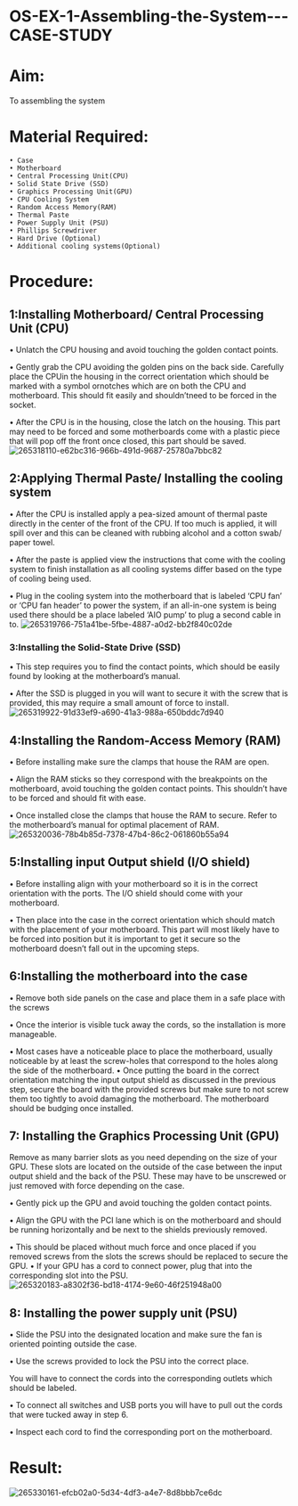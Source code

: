 # OS-EX-1-Assembling-the-System---CASE-STUDY
# Aim:
To assembling the system
# Material Required:
```
• Case
• Motherboard
• Central Processing Unit(CPU)
• Solid State Drive (SSD)
• Graphics Processing Unit(GPU)
• CPU Cooling System
• Random Access Memory(RAM)
• Thermal Paste
• Power Supply Unit (PSU)
• Phillips Screwdriver
• Hard Drive (Optional)
• Additional cooling systems(Optional)
```
# Procedure:
## 1:Installing Motherboard/ Central Processing Unit (CPU)
• Unlatch the CPU housing and avoid touching the golden contact points.

• Gently grab the CPU avoiding the golden pins on the back side. Carefully place the CPUin the housing in the correct orientation which should be marked with a symbol ornotches which are on both the CPU and motherboard. This should fit easily and shouldn’tneed to be forced in the socket.

• After the CPU is in the housing, close the latch on the housing. This part may need to be forced and some motherboards come with a plastic piece that will pop off the front once closed, this part should be saved.
![265318110-e62bc316-966b-491d-9687-25780a7bbc82](https://github.com/BaskaranV15/Assembling_the_system/assets/118703522/bab92851-de00-43d3-aded-a94ae1ade595)

## 2:Applying Thermal Paste/ Installing the cooling system
• After the CPU is installed apply a pea-sized amount of thermal paste directly in the center of the front of the CPU. If too much is applied, it will spill over and this can be cleaned with rubbing alcohol and a cotton swab/ paper towel.
 
• After the paste is applied view the instructions that come with the cooling system to finish installation as all cooling systems differ based on the type of cooling being used.

• Plug in the cooling system into the motherboard that is labeled ‘CPU fan’ or ‘CPU fan header’ to power the system, if an all-in-one system is being used there should be a place labeled ‘AIO pump’ to plug a  second cable in to.
![265319766-751a41be-5fbe-4887-a0d2-bb2f840c02de](https://github.com/BaskaranV15/Assembling_the_system/assets/118703522/ccfcb1ee-84dc-4e97-98a4-a2d363d2007f)


### 3:Installing the Solid-State Drive (SSD)
• This step requires you to find the contact points, which should be easily found by looking at the motherboard’s manual.

• After the SSD is plugged in you will want to secure it with the screw that is provided, this may require a small amount of force to install. 
![265319922-91d33ef9-a690-41a3-988a-650bddc7d940](https://github.com/BaskaranV15/Assembling_the_system/assets/118703522/7df6673a-8029-46a6-bbd7-3f1370ebc5d4)


##  4:Installing the Random-Access Memory (RAM)
• Before installing make sure the clamps that house the RAM are open.

• Align the RAM sticks so they correspond with the breakpoints on the motherboard, avoid touching the golden contact points. This shouldn’t have to be forced and should fit with ease.

• Once installed close the clamps that house the RAM to secure. Refer to the motherboard’s manual for optimal placement of RAM. 
![265320036-78b4b85d-7378-47b4-86c2-061860b55a94](https://github.com/BaskaranV15/Assembling_the_system/assets/118703522/435563ef-dae6-4f78-b126-698d23c91167)



## 5:Installing input Output shield (I/O shield)
• Before installing align with your motherboard so it is in the correct orientation with the ports. The I/O shield should come with your motherboard. 

• Then place into the case in the correct orientation which should match with the placement of your motherboard. This part will most likely have to be forced into position but it is important to get it secure so the motherboard doesn’t fall out in the upcoming steps. 


## 6:Installing the motherboard into the case

• Remove both side panels on the case and place them in a safe place with the screws 

• Once the interior is visible tuck away the cords, so the installation is more manageable.

• Most cases have a noticeable place to place the motherboard, usually noticeable by at least the screw-holes that correspond to the holes along the side of the motherboard.
• Once putting the board in the correct orientation matching the input output shield as discussed in the previous step, secure the board with the provided screws but make sure to not screw them too tightly to avoid damaging the motherboard. The motherboard should be budging once installed. 
## 7: Installing the Graphics Processing Unit (GPU)
Remove as many barrier slots as you need depending on the size of your GPU. These slots are located on the outside of the case between the input output shield and the back of the PSU. These may have to be unscrewed or just removed with force depending on the case. 

• Gently pick up the GPU and avoid touching the golden contact points. 

• Align the GPU with the PCI lane which is on the motherboard and should be running horizontally and be next to the shields previously removed. 

• This should be placed without much force and once placed if you removed screws from the slots the screws should be replaced to secure the GPU.
• If your GPU has a cord to connect power, plug that into the corresponding slot into the PSU.
![265320183-a8302f36-bd18-4174-9e60-46f251948a00](https://github.com/BaskaranV15/Assembling_the_system/assets/118703522/6b6699c8-2cd0-4110-9354-06252efcf94d)



## 8: Installing the power supply unit (PSU)
• Slide the PSU into the designated location and make sure the fan is oriented pointing outside the case. 

• Use the screws provided to lock the PSU into the correct place.

You will have to connect the cords into the corresponding outlets which should be labeled.

• To connect all switches and USB ports you will have to pull out the cords that were tucked away in step 6.

• Inspect each cord to find the corresponding port on the motherboard. 

# Result:
![265330161-efcb02a0-5d34-4df3-a4e7-8d8bbb7ce6dc](https://github.com/BaskaranV15/Assembling_the_system/assets/118703522/23aa850f-7133-4ced-86e2-5aceddb08e67)

